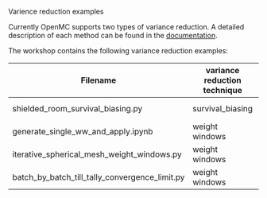 Varience reduction examples

Currently OpenMC supports two types of variance reduction.
A detailed description of each method can be found in the [documentation](https://docs.openmc.org/en/stable/methods/neutron_physics.html?highlight=survival#variance-reduction-techniques).

The workshop contains the following variance reduction examples:

| Filename | variance reduction technique | geometry | mesh type |
|---|---|---|---|
| shielded_room_survival_biasing.py | survival_biasing | shielded bunker | RegularMesh |
| generate_single_ww_and_apply.ipynb | weight windows | sphere | SphericalMesh |
| iterative_spherical_mesh_weight_windows.py | weight windows | sphere | SphericalMesh |
| batch_by_batch_till_tally_convergence_limit.py | weight windows | sphere | SphericalMesh |